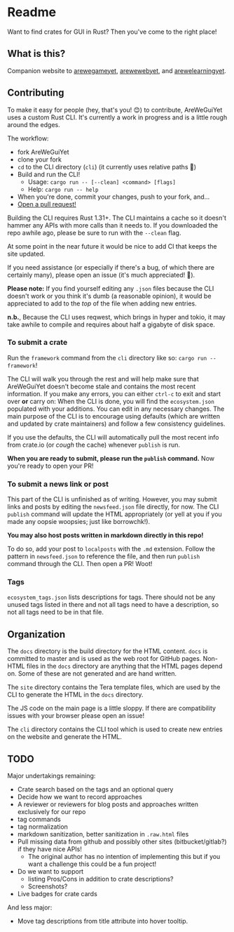 # Readme

Want to find crates for GUI in Rust? Then you've come to the right place!

## What is this?

Companion website to
[arewegameyet](http://arewegameyet.com),
[arewewebyet](http://www.arewewebyet.org), and
[arewelearningyet](http://www.arewelearningyet.com).

## Contributing

To make it easy for people (hey, that's you! 😊) to contribute, AreWeGuiYet uses a custom 
Rust CLI. It's currently a work in progress and is a little rough around the edges.

The workflow:

 * fork AreWeGuiYet
 * clone your fork
 * `cd` to the CLI directory (`cli`) (it currently uses relative paths 😬)
 * Build and run the CLI!
    * Usage: `cargo run -- [--clean] <command> [flags]`
    * Help: `cargo run -- help`
 * When you're done, commit your changes, push to your fork, and...
 * [Open a pull request!](https://github.com/areweguiyet/areweguiyet/compare)

Building the CLI requires Rust 1.31+. The CLI maintains a cache so it doesn't hammer any APIs
with more calls than it needs to. If you downloaded the repo awhile ago, please be sure to run 
with the `--clean` flag.

At some point in the near future it would be nice to add CI that keeps the site updated.

If you need assistance (or especially if there's a bug, of which there are certainly many), 
please open an issue (it's much appreciated! 💖).

**Please note:** If you find yourself editing any `.json` files because the CLI doesn't work or 
you think it's dumb (a reasonable opinion), it would be appreciated to add to the *top* of the 
file when adding new entries.

**n.b.**, Because the CLI uses reqwest, which brings in hyper and tokio, it may take awhile to
compile and requires about half a gigabyte of disk space.

### To submit a crate

Run the `framework` command from the `cli` directory like so: `cargo run -- framework`!

The CLI will walk you through the rest and will help make sure that AreWeGuiYet doesn't become
stale and contains the most recent information. If you make any errors, you can either `ctrl-c` 
to exit and start over **or** carry on: When the CLI is done, you will find the `ecosystem.json`
populated with your additions. You can edit in any necessary changes. The main purpose of the CLI
is to encourage using defaults (which are written and updated by crate maintainers) and follow a 
few consistency guidelines.

If you use the defaults, the CLI will automatically pull the most recent info from crate.io (or
*cough* the cache) whenever `publish` is run.

**When you are ready to submit, please run the `publish` command.** Now you're ready to open your 
PR!

### To submit a news link or post

This part of the CLI is unfinished as of writing. However, you may submit links and posts by 
editing the `newsfeed.json` file directly, for now. The CLI `publish` command will update the HTML
appropriately (or yell at you if you made any oopsie woopsies; just like borrowchk!).

**You may also host posts written in markdown directly in this repo!**

To do so, add your post to `localposts` with the `.md` extension. Follow the pattern in 
`newsfeed.json` to reference the file, and then run `publish` command through the CLI. Then open a
PR! Woot!

### Tags

`ecosystem_tags.json` lists descriptions for tags. There should not be any unused tags listed
in there and not all tags need to have a description, so not all tags need to be in that file.

## Organization

The `docs` directory is the build directory for the HTML content. `docs` is committed to master 
and is used as the web root for GitHub pages. Non-HTML files in the `docs` directory are anything
that the HTML pages depend on. Some of these are not generated and are hand written.

The `site` directory contains the Tera template files, which are used by the CLI to generate the 
HTML in the `docs` directory.

The JS code on the main page is a little sloppy. If there are compatibility issues with your 
browser please open an issue!

The `cli` directory contains the CLI tool which is used to create new entries on the website and
generate the HTML.

## TODO

Major undertakings remaining:
 - Crate search based on the tags and an optional query
 - Decide how we want to record approaches
 - A reviewer or reviewers for blog posts and approaches written exclusively for our repo
 - tag commands
 - tag normalization
 - markdown sanitization, better sanitization in `.raw.html` files
 - Pull missing data from github and possibly other sites (bitbucket/gitlab?) if they have
  nice APIs! 
    - The original author has no intention of implementing this but if you want a challenge this
        could be a fun project!
 - Do we want to support 
    - listing Pros/Cons in addition to crate descriptions?
    - Screenshots?
 - Live badges for crate cards

And less major:
 - Move tag descriptions from title attribute into hover tooltip.
